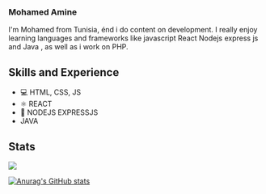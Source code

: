 ### Mohamed Amine 

I'm Mohamed from Tunisia, énd i do content on development. I really enjoy learning languages and frameworks like javascript React Nodejs express js and Java , as well as i work on PHP.

## Skills and Experience

- 💻 HTML, CSS, JS
- ⚛ REACT
- 📱 NODEJS EXPRESSJS
- JAVA


## Stats

<img src="https://github-readme-stats.vercel.app/api/top-langs?username=MO92hamed&layout=compact"/>

[![Anurag's GitHub stats](https://github-readme-stats.vercel.app/api?username=MO92hamed)](https://github.com/anuraghazra/github-readme-stats)
